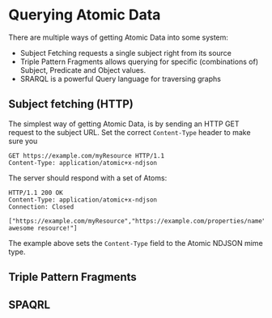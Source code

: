 # Querying Atomic Data

There are multiple ways of getting Atomic Data into some system:

- Subject Fetching requests a single subject right from its source
- Triple Pattern Fragments allows querying for specific (combinations of) Subject, Predicate and Object values.
- SRARQL is a powerful Query language for traversing graphs

## Subject fetching (HTTP)

The simplest way of getting Atomic Data, is by sending an HTTP GET request to the subject URL.
Set the correct `Content-Type` header to make sure you

```HTTP
GET https://example.com/myResource HTTP/1.1
Content-Type: application/atomic+x-ndjson
```

The server should respond with a set of Atoms:

```HTTP
HTTP/1.1 200 OK
Content-Type: application/atomic+x-ndjson
Connection: Closed

["https://example.com/myResource","https://example.com/properties/name","My awesome resource!"]
```

The example above sets the `Content-Type` field to the Atomic NDJSON mime type.

## Triple Pattern Fragments

## SPAQRL
